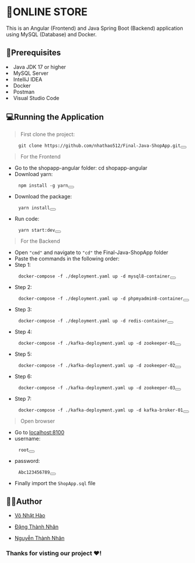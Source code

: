 # 🛒ONLINE STORE

<p>This is an Angular (Frontend) and Java Spring Boot (Backend) application using MySQL (Database) and Docker.</p>

## 🔦Prerequisites

<li>Java JDK 17 or higher</li>
<li>MySQL Server</li>
<li>IntelliJ IDEA</li>
<li>Docker</li>
<li>Postman</li>
<li>Visual Studio Code</li>

## 💻Running the Application

> First clone the project: 
<pre>
    <code id="code">git clone https://github.com/nhathao512/Final-Java-ShopApp.git</code><button class="copy-btn" onclick="copyCode()"></button>
</pre>

> For the Frontend

* Go to the shopapp-angular folder: cd shopapp-angular
* Download yarn: 
<pre>
    <code id="code">npm install -g yarn</code><button class="copy-btn" onclick="copyCode()"></button>
</pre>
* Download the package: 
<pre>
    <code id="code">yarn install</code><button class="copy-btn" onclick="copyCode()"></button>
</pre>
* Run code:
<pre>
    <code id="code">yarn start:dev</code><button class="copy-btn" onclick="copyCode()"></button>
</pre>

> For the Backend

* Open `"cmd"` and navigate to `"cd"` the Final-Java-ShopApp folder
* Paste the commands in the following order:
* Step 1: 
<pre>
    <code id="code">docker-compose -f ./deployment.yaml up -d mysql8-container</code><button class="copy-btn" onclick="copyCode()"></button>
</pre>
* Step 2: 
<pre>
    <code id="code">docker-compose -f ./deployment.yaml up -d phpmyadmin8-container</code><button class="copy-btn" onclick="copyCode()"></button>
</pre>
* Step 3: 
<pre>
    <code id="code">docker-compose -f ./deployment.yaml up -d redis-container</code><button class="copy-btn" onclick="copyCode()"></button>
</pre>
* Step 4:
<pre>
    <code id="code">docker-compose -f ./kafka-deployment.yaml up -d zookeeper-01</code><button class="copy-btn" onclick="copyCode()"></button>
</pre>
* Step 5: 
<pre>
    <code id="code">docker-compose -f ./kafka-deployment.yaml up -d zookeeper-02</code><button class="copy-btn" onclick="copyCode()"></button>
</pre>
* Step 6: 
<pre>
    <code id="code">docker-compose -f ./kafka-deployment.yaml up -d zookeeper-03</code><button class="copy-btn" onclick="copyCode()"></button>
</pre>
* Step 7:
<pre>
    <code id="code">docker-compose -f ./kafka-deployment.yaml up -d kafka-broker-01</code><button class="copy-btn" onclick="copyCode()"></button>
</pre>

> Open browser
* Go to [localhost:8100](https://localhost:8100)
* username:
<pre>
    <code id="code">root</code><button class="copy-btn" onclick="copyCode()"></button>
</pre>
* password: 
<pre>
    <code id="code">Abc123456789</code><button class="copy-btn" onclick="copyCode()"></button>
</pre>
* Finally import the `ShopApp.sql` file

## 🧑‍💻Author
* [Võ Nhật Hào](https://github.com/nhathao512)

* [Đặng Thành Nhân](https://github.com/nhandang02)

* [Nguyễn Thành Nhân](https://github.com/thanhnhanzxc)

### Thanks for visting our project ❤️! 
